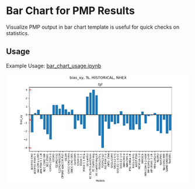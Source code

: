 # Bar Chart for PMP Results

Visualize PMP output in bar chart template is useful for quick checks on statistics.

## Usage

Example Usage: [bar_chart_usage.ipynb](./bar_chart_usage.ipynb)

![plot](./example_plot/ts_historical_bias_xy_1panel_djf_NHEX.png)